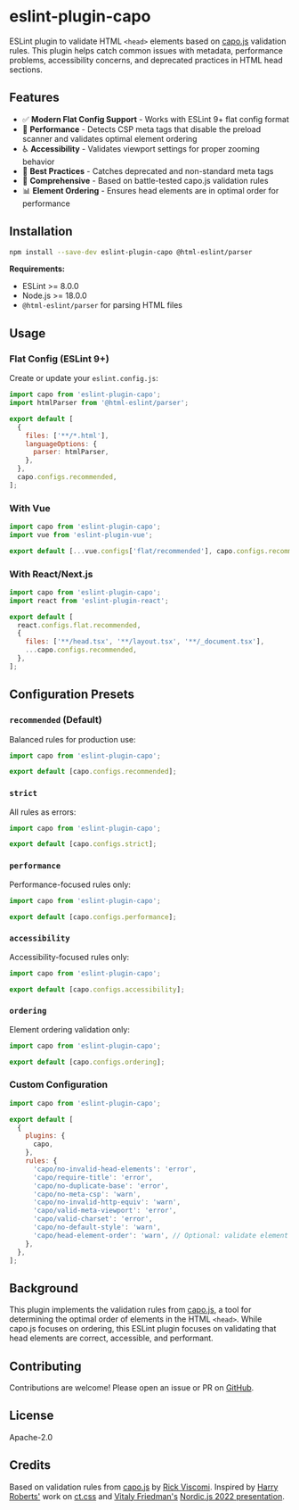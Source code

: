 # eslint-plugin-capo

ESLint plugin to validate HTML `<head>` elements based on [capo.js](https://github.com/rviscomi/capo.js) validation rules. This plugin helps catch common issues with metadata, performance problems, accessibility concerns, and deprecated practices in HTML head sections.

## Features

- ✅ **Modern Flat Config Support** - Works with ESLint 9+ flat config format
- 🚀 **Performance** - Detects CSP meta tags that disable the preload scanner and validates optimal element ordering
- ♿ **Accessibility** - Validates viewport settings for proper zooming behavior
- 📱 **Best Practices** - Catches deprecated and non-standard meta tags
- 🎯 **Comprehensive** - Based on battle-tested capo.js validation rules
- 📊 **Element Ordering** - Ensures head elements are in optimal order for performance

## Installation

```bash
npm install --save-dev eslint-plugin-capo @html-eslint/parser
```

**Requirements:**

- ESLint >= 8.0.0
- Node.js >= 18.0.0
- `@html-eslint/parser` for parsing HTML files

## Usage

### Flat Config (ESLint 9+)

Create or update your `eslint.config.js`:

```javascript
import capo from 'eslint-plugin-capo';
import htmlParser from '@html-eslint/parser';

export default [
  {
    files: ['**/*.html'],
    languageOptions: {
      parser: htmlParser,
    },
  },
  capo.configs.recommended,
];
```

### With Vue

```javascript
import capo from 'eslint-plugin-capo';
import vue from 'eslint-plugin-vue';

export default [...vue.configs['flat/recommended'], capo.configs.recommended];
```

### With React/Next.js

```javascript
import capo from 'eslint-plugin-capo';
import react from 'eslint-plugin-react';

export default [
  react.configs.flat.recommended,
  {
    files: ['**/head.tsx', '**/layout.tsx', '**/_document.tsx'],
    ...capo.configs.recommended,
  },
];
```

## Configuration Presets

### `recommended` (Default)

Balanced rules for production use:

```javascript
import capo from 'eslint-plugin-capo';

export default [capo.configs.recommended];
```

### `strict`

All rules as errors:

```javascript
import capo from 'eslint-plugin-capo';

export default [capo.configs.strict];
```

### `performance`

Performance-focused rules only:

```javascript
import capo from 'eslint-plugin-capo';

export default [capo.configs.performance];
```

### `accessibility`

Accessibility-focused rules only:

```javascript
import capo from 'eslint-plugin-capo';

export default [capo.configs.accessibility];
```

### `ordering`

Element ordering validation only:

```javascript
import capo from 'eslint-plugin-capo';

export default [capo.configs.ordering];
```

### Custom Configuration

```javascript
import capo from 'eslint-plugin-capo';

export default [
  {
    plugins: {
      capo,
    },
    rules: {
      'capo/no-invalid-head-elements': 'error',
      'capo/require-title': 'error',
      'capo/no-duplicate-base': 'error',
      'capo/no-meta-csp': 'warn',
      'capo/no-invalid-http-equiv': 'warn',
      'capo/valid-meta-viewport': 'error',
      'capo/valid-charset': 'error',
      'capo/no-default-style': 'warn',
      'capo/head-element-order': 'warn', // Optional: validate element ordering
    },
  },
];
```

## Background

This plugin implements the validation rules from [capo.js](https://github.com/rviscomi/capo.js), a tool for determining the optimal order of elements in the HTML `<head>`. While capo.js focuses on ordering, this ESLint plugin focuses on validating that head elements are correct, accessible, and performant.

## Contributing

Contributions are welcome! Please open an issue or PR on [GitHub](https://github.com/rviscomi/eslint-plugin-capo).

## License

Apache-2.0

## Credits

Based on validation rules from [capo.js](https://github.com/rviscomi/capo.js) by [Rick Viscomi](https://github.com/rviscomi).
Inspired by [Harry Roberts'](https://twitter.com/csswizardry) work on [ct.css](https://csswizardry.com/ct/) and [Vitaly Friedman's](https://twitter.com/smashingmag) [Nordic.js 2022 presentation](https://youtu.be/uqLl-Yew2o8?t=2873).
